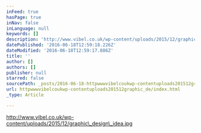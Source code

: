 ```yaml
---
inFeed: true
hasPage: true
inNav: false
inLanguage: null
keywords: []
description: 'http://www.vibel.co.uk/wp-content/uploads/2015/12/graphic_design_idea.jpg'
datePublished: '2016-06-18T12:59:18.226Z'
dateModified: '2016-06-18T12:59:17.886Z'
title: ''
author: []
authors: []
publisher: null
starred: false
sourcePath: _posts/2016-06-18-httpwwwvibelcoukwp-contentuploads201512graphic_de.md
url: httpwwwvibelcoukwp-contentuploads201512graphic_de/index.html
_type: Article

---
```

http://www.vibel.co.uk/wp-content/uploads/2015/12/graphic\_design\_idea.jpg
